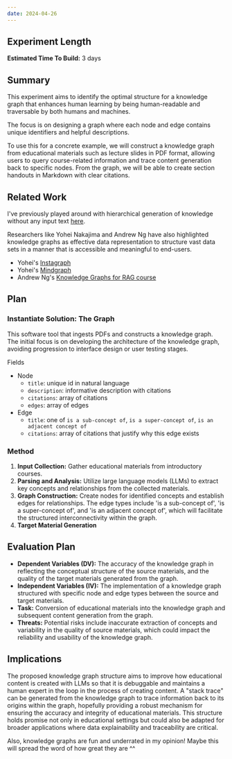 ```yaml
---
date: 2024-04-26
---
```


## Experiment Length
**Estimated Time To Build:** 3 days

## Summary
This experiment aims to identify the optimal structure for a knowledge graph that enhances human learning by being human-readable and traversable by both humans and machines. 

The focus is on designing a graph where each node and edge contains unique identifiers and helpful descriptions. 

To use this for a concrete example, we will construct a knowledge graph from educational materials such as lecture slides in PDF format, allowing users to query course-related information and trace content generation back to specific nodes. From the graph, we will be able to create section handouts in Markdown with clear citations.

## Related Work
I've previously played around with hierarchical generation of knowledge without any input text [here](https://justanexperiment.com/graph).

Researchers like Yohei Nakajima and Andrew Ng have also highlighted knowledge graphs as effective data representation to structure vast data sets in a manner that is accessible and meaningful to end-users.

- Yohei's [Instagraph](https://github.com/yoheinakajima/instagraph) 
- Yohei's [Mindgraph](https://twitter.com/yoheinakajima/status/1769019899245158648?t=J2NhvibXYhYKfNhyE9gEJQ)
- Andrew Ng's [Knowledge Graphs for RAG course](https://twitter.com/AndrewYNg/status/1767941813820862655)

## Plan

### Instantiate Solution: The Graph
This software tool that ingests PDFs and constructs a knowledge graph. The initial focus is on developing the architecture of the knowledge graph, avoiding progression to interface design or user testing stages.

Fields
- Node
	- `title`: unique id in natural language
	- `description`: informative description with citations
	- `citations`: array of citations
	- `edges`: array of edges
- Edge
	- `title`: one of `is a sub-concept of`, `is a super-concept of`, `is an adjacent concept of`
	- `citations`: array of citations that justify why this edge exists

### Method
1. **Input Collection:** Gather educational materials from introductory courses.
2. **Parsing and Analysis:** Utilize large language models (LLMs) to extract key concepts and relationships from the collected materials.
3. **Graph Construction:** Create nodes for identified concepts and establish edges for relationships. The edge types include 'is a sub-concept of', 'is a super-concept of', and 'is an adjacent concept of', which will facilitate the structured interconnectivity within the graph.
4. **Target Material Generation**


## Evaluation Plan

- **Dependent Variables (DV):** The accuracy of the knowledge graph in reflecting the conceptual structure of the source materials, and the quality of the target materials generated from the graph.
- **Independent Variables (IV):** The implementation of a knowledge graph structured with specific node and edge types between the source and target materials. 
- **Task:** Conversion of educational materials into the knowledge graph and subsequent content generation from the graph. 
- **Threats:** Potential risks include inaccurate extraction of concepts and variability in the quality of source materials, which could impact the reliability and usability of the knowledge graph.

## Implications

The proposed knowledge graph structure aims to improve how educational content is created with LLMs so that it is debuggable and maintains a human expert in the loop in the process of creating content. A "stack trace" can be generated from the knowledge graph to trace information back to its origins within the graph, hopefully providing a robust mechanism for ensuring the accuracy and integrity of educational materials. This structure holds promise not only in educational settings but could also be adapted for broader applications where data explainability and traceability are critical.

Also, knowledge graphs are fun and underrated in my opinion! Maybe this will spread the word of how great they are ^^ 